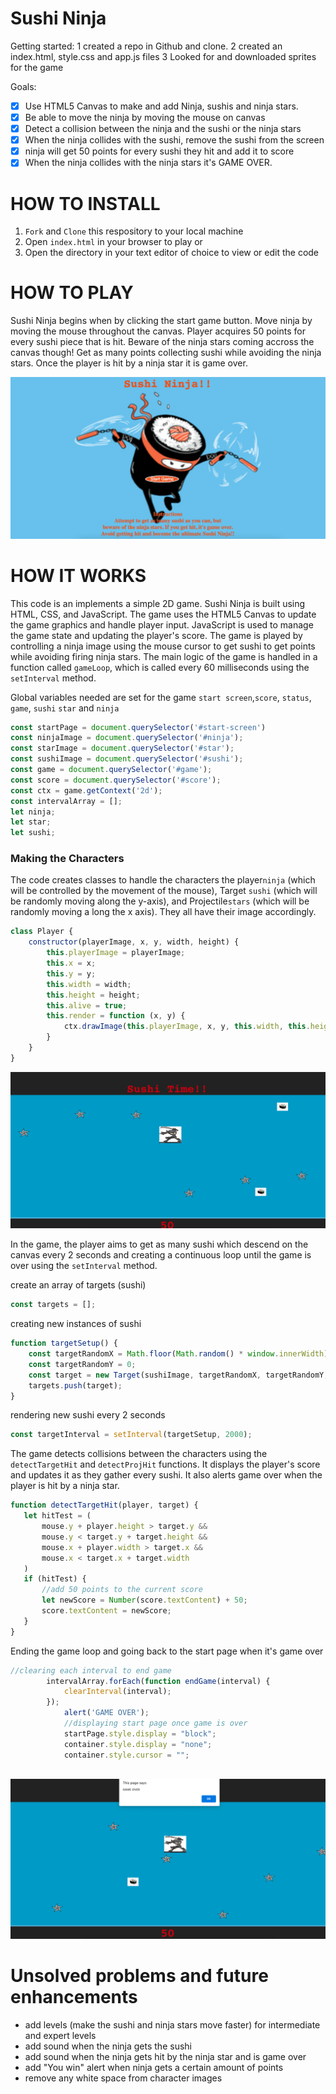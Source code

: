 # Sushi Ninja
Getting started: 
1 created a repo in Github and clone.
2 created an index.html, style.css and app.js files
3 Looked for and downloaded sprites for the game

Goals:
- [X] Use HTML5 Canvas to make and add Ninja, sushis and ninja stars.
- [X] Be able to move the ninja by moving the mouse on canvas
- [X] Detect a collision between the ninja and the sushi or the ninja stars
- [X] When the ninja collides with the sushi, remove the sushi from the screen
- [X] ninja will get 50 points for every sushi they hit and add it to score
- [X] When the ninja collides with the ninja stars it's GAME OVER.

# HOW TO INSTALL 
1. `Fork` and `Clone` this respository to your local machine
2. Open `index.html` in your browser to play or
3. Open the directory in your text editor of choice to view or edit the code

# HOW TO PLAY
 Sushi Ninja begins when by clicking the start game button. Move ninja by moving the mouse throughout the canvas. Player acquires 50 points for every sushi piece that is hit. Beware of the ninja stars coming accross the canvas though! Get as many points collecting sushi while avoiding the ninja stars. Once the player is hit by a ninja star it is game over. 

![Start Page](<Screen Shot 2023-10-10 at 9.03.28 PM.png>)

# HOW IT WORKS
This code is an implements a simple 2D game. Sushi Ninja is built using HTML, CSS, and JavaScript. The game uses the HTML5 Canvas to update the game graphics and handle player input. JavaScript is used to manage the game state and updating the player's score. The game is played by controlling a ninja image using the mouse cursor to get sushi to get points while avoiding firing ninja stars. The main logic of the game is handled in a function called `gameLoop`, which is called every 60 milliseconds using the `setInterval` method.


Global variables needed are set for the game `start screen`,`score`, `status`, `game`, `sushi` `star` and `ninja`

```javascript
const startPage = document.querySelector('#start-screen')
const ninjaImage = document.querySelector('#ninja');
const starImage = document.querySelector('#star');
const sushiImage = document.querySelector('#sushi');
const game = document.querySelector('#game');
const score = document.querySelector('#score');
const ctx = game.getContext('2d');
const intervalArray = [];
let ninja;
let star;
let sushi;
```

### Making the Characters

The code creates classes to handle the characters the player`ninja` (which will be controlled by the movement of the mouse), Target `sushi` (which will be randomly moving along the y-axis), and  Projectile`stars` (which will be randomly moving a long the x axis). They all have their image accordingly. 

```javascript 
class Player {
    constructor(playerImage, x, y, width, height) {
        this.playerImage = playerImage;
        this.x = x;
        this.y = y;
        this.width = width;
        this.height = height;
        this.alive = true;
        this.render = function (x, y) {
            ctx.drawImage(this.playerImage, x, y, this.width, this.height);
        }
    }
}
```
![Game](<Screen Shot 2023-10-10 at 9.06.03 PM.png>)

In the game, the player aims to get as many sushi which descend on the canvas every 2 seconds and creating a continuous loop until the game is over using the `setInterval` method.

create an array of targets (sushi)
```javascript
const targets = [];
```

creating new instances of sushi
```javascript
function targetSetup() {
    const targetRandomX = Math.floor(Math.random() * window.innerWidth);
    const targetRandomY = 0;
    const target = new Target(sushiImage, targetRandomX, targetRandomY, 50, 50);
    targets.push(target);
}
```
rendering new sushi every 2 seconds 
```javascript
const targetInterval = setInterval(targetSetup, 2000);
 ```

 The game detects collisions between the characters using the `detectTargetHit` and `detectProjHit` functions. It displays the player's score and updates it as they gather every sushi. It also alerts game over when the player is hit by a ninja star.

 ```javascript
 function detectTargetHit(player, target) {
    let hitTest = (
        mouse.y + player.height > target.y &&
        mouse.y < target.y + target.height &&
        mouse.x + player.width > target.x &&
        mouse.x < target.x + target.width
    )
    if (hitTest) {
        //add 50 points to the current score
        let newScore = Number(score.textContent) + 50;
        score.textContent = newScore;
    }
 }
```
Ending the game loop and going back to the start page when it's game over 
```javascript
//clearing each interval to end game 
        intervalArray.forEach(function endGame(interval) {
            clearInterval(interval);
        });
            alert('GAME OVER');
            //displaying start page once game is over
            startPage.style.display = "block";
            container.style.display = "none";
            container.style.cursor = "";
        
```

![Game over alert](<Screen Shot 2023-10-10 at 9.05.32 PM.png>)
# Unsolved problems and future enhancements

- add levels (make the sushi and ninja stars move faster) for intermediate and expert levels
- add sound when the ninja gets the sushi
- add sound when the ninja gets hit by the ninja star and is game over
- add "You win" alert when ninja gets a certain amount of points
- remove any white space from character images


